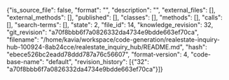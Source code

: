 {"is_source_file": false, "format": "", "description": "", "external_files": [], "external_methods": [], "published": [], "classes": [], "methods": [], "calls": [], "search-terms": [], "state": 2, "file_id": 14, "knowledge_revision": 32, "git_revision": "a70f8bbb6f7a0826332da4734e9bdde663ef70ca", "filename": "/home/kavia/workspace/code-generation/realestate-inquiry-hub-100924-8ab24cce/realestate_inquiry_hub/README.md", "hash": "ebece526bc2eadd78ddd787a76c56607", "format-version": 4, "code-base-name": "default", "revision_history": [{"32": "a70f8bbb6f7a0826332da4734e9bdde663ef70ca"}]}